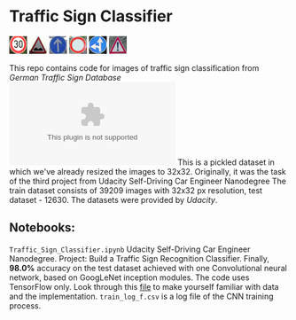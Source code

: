 # Traffic Sign Classifier

![image 1](mysigns/1.png) ![image 2](mysigns/2.png) ![image 3](mysigns/3.png) ![image 8](mysigns/4.png) ![image 10](mysigns/5.png) ![image 11](mysigns/6.png)

This repo contains code for images of traffic sign classification from *German Traffic Sign Database* ![GTSRB](https://s3-us-west-1.amazonaws.com/udacity-selfdrivingcar/traffic-signs-data.zip)
This is a pickled dataset in which we've already resized the images to 32x32. Originally, it was the task of the third project from Udacity Self-Driving Car Engineer Nanodegree
The train dataset consists of 39209 images with 32x32 px resolution, test dataset - 12630. The datasets were provided by *Udacity*.

## Notebooks:

`Traffic_Sign_Classifier.ipynb` Udacity Self-Driving Car Engineer Nanodegree. Project: Build a Traffic Sign Recognition Classifier. Finally, **98.0%** accuracy on the test dataset achieved with one Convolutional neural network, based on GoogLeNet inception modules. The code uses TensorFlow only. Look through this [file](https://github.com/NikolasEnt/Traffic-Sign-Classifier/blob/master/Traffic_Sign_Classifier.ipynb) to make yourself familiar with data and the implementation. `train_log_f.csv` is a log file of the CNN training process.

